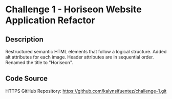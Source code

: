 
# Challenge 1 - Horiseon Website Application Refactor

## Description

Restructured semantic HTML elements that follow a logical structure.
Added alt attributes for each image.
Header attributes are in sequential order.
Renamed the title to "Horiseon".

## Code Source 

HTTPS GitHub Repository: https://github.com/kalynsifuentez/challenge-1.git